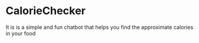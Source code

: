 # CalorieChecker
It is is a simple and fun chatbot that helps you find the approximate calories in your food
